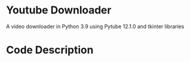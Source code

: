 # Youtube Downloader
A video downloader in Python 3.9 using Pytube 12.1.0 and tkinter libraries

# Code Description


